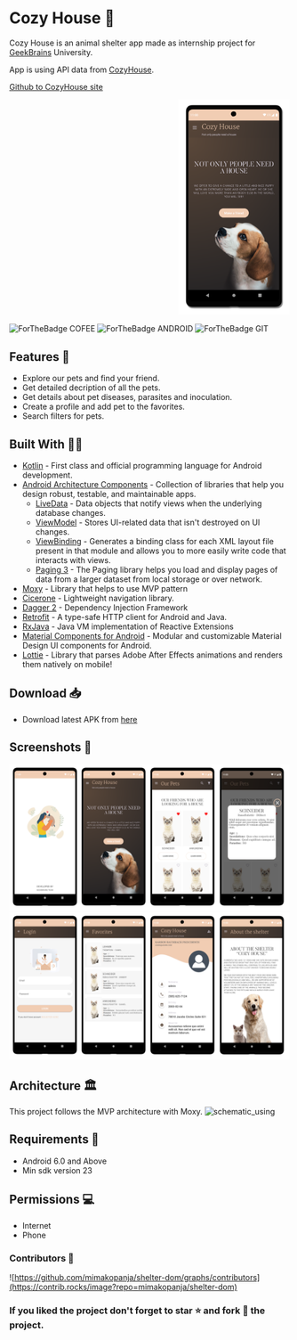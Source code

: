# Cozy House 🏡

Cozy House is an animal shelter app made as internship project for [GeekBrains](https://gb.ru) University.

App is using API data from [CozyHouse](https://shelter.tpyii.com).

[Github to CozyHouse site](https://github.com/tpyii/shelter-dom)

<p align="right">
  <img src="assets/main.png" width="200" />
</p>


![ForTheBadge COFEE](https://forthebadge.com/images/badges/powered-by-coffee.svg)
![ForTheBadge ANDROID](https://forthebadge.com/images/badges/built-for-android.svg)
![ForTheBadge GIT](https://forthebadge.com/images/badges/uses-git.svg)
## Features 🦮

- Explore our pets and find your friend.
- Get detailed decription of all the pets.
- Get details about pet diseases, parasites and inoculation.
- Create a profile and add pet to the favorites.
- Search filters for pets.

## Built With 👷🏻

- [Kotlin](https://kotlinlang.org/) - First class and official programming language for Android development.
- [Android Architecture Components](https://developer.android.com/topic/libraries/architecture) - Collection of libraries that help you design robust, testable, and maintainable apps.
  - [LiveData](https://developer.android.com/topic/libraries/architecture/livedata) - Data objects that notify views when the underlying database changes.
  - [ViewModel](https://developer.android.com/topic/libraries/architecture/viewmodel) - Stores UI-related data that isn't destroyed on UI changes. 
  - [ViewBinding](https://developer.android.com/topic/libraries/view-binding) - Generates a binding class for each XML layout file present in that module and allows you to more easily write code that interacts with views.
  - [Paging 3](https://developer.android.com/topic/libraries/architecture/paging/v3-overview) - The Paging library helps you load and display pages of data from a larger dataset from local storage or over network. 
- [Moxy](https://github.com/Arello-Mobile/Moxy) - Library that helps to use MVP pattern
- [Cicerone](https://github.com/terrakok/Cicerone) -  Lightweight navigation library. 
- [Dagger 2](https://dagger.dev/) - Dependency Injection Framework
- [Retrofit](https://square.github.io/retrofit/) - A type-safe HTTP client for Android and Java.
- [RxJava](https://github.com/ReactiveX/RxJava) - Java VM implementation of Reactive Extensions
- [Material Components for Android](https://github.com/material-components/material-components-android) - Modular and customizable Material Design UI components for Android.
- [Lottie](https://github.com/airbnb/lottie-android) - Library that parses Adobe After Effects animations and renders them natively on mobile!

## Download 📥
- Download latest APK from [here](cozy-house.apk)

## Screenshots 📸
![screenshot](assets/screenshots1.png)
![screenshot](assets/screenshots2.png)

## Architecture 🏛

This project follows the MVP architecture with Moxy.
![schematic_using]()

## Requirements 📱
- Android 6.0 and Above
- Min sdk version 23

## Permissions 💻
- Internet
- Phone

### Contributors 💼
![https://github.com/mimakopanja/shelter-dom/graphs/contributors](https://contrib.rocks/image?repo=mimakopanja/shelter-dom)

### If you liked the project don't forget to star ⭐️ and fork 🍴  the project.


